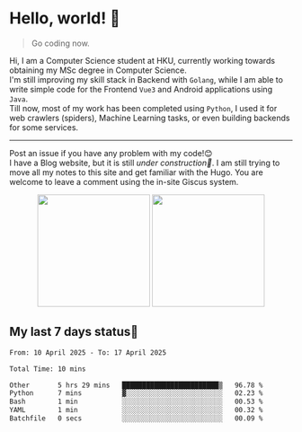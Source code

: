 # Hello, world! 🥰
> Go coding now.
  
Hi, I am a Computer Science student at HKU, currently working towards obtaining my MSc degree in Computer Science.  
I'm still improving my skill stack in Backend with `Golang`, while I am able to write simple code for the Frontend `Vue3` and Android applications using `Java`.  
Till now, most of my work has been completed using `Python`, I used it for web crawlers (spiders), Machine Learning tasks, or even building backends for some services.

-------
Post an issue if you have any problem with my code!😊  
I have a Blog website, but it is still *under construction🚧*. I am still trying to move all my notes to this site and get familiar with the Hugo. You are welcome to leave a comment using the in-site Giscus system.  


<div align="center">
<div><img src="https://github-readme-stats.vercel.app/api?username=Xrondev&count_private=true" height="200px"/> <img src="https://github-readme-stats.vercel.app/api/top-langs/?username=Xrondev" height="200px"/></div>
</div>
<div align="center"></div>  

## My last 7 days status🧐

<!--START_SECTION:waka-->

```txt
From: 10 April 2025 - To: 17 April 2025

Total Time: 10 mins

Other       5 hrs 29 mins   ████████████████████████▒   96.78 %
Python      7 mins          ▓░░░░░░░░░░░░░░░░░░░░░░░░   02.23 %
Bash        1 min           ░░░░░░░░░░░░░░░░░░░░░░░░░   00.53 %
YAML        1 min           ░░░░░░░░░░░░░░░░░░░░░░░░░   00.32 %
Batchfile   0 secs          ░░░░░░░░░░░░░░░░░░░░░░░░░   00.09 %
```

<!--END_SECTION:waka-->
